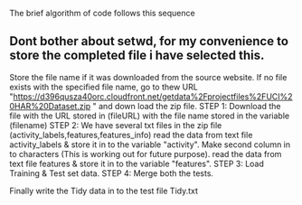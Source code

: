 The brief algorithm of code follows this sequence
## Dont bother about setwd, for my convenience to store the completed file i have selected this.
Store the file name if it was downloaded from the source website.
If no file exists with the specified file name, go to thew URL "https://d396qusza40orc.cloudfront.net/getdata%2Fprojectfiles%2FUCI%20HAR%20Dataset.zip "
and down load the zip file.
STEP 1: 
Download the file with the URL stored in (fileURL) with the file name stored in the variable (filename)
STEP 2: 
We have several txt files in the zip file (activity_labels,features,features_info)
read the data from text file activity_labels & store it in to the variable "activity".
Make second column in to characters (This is working out for future purpose).
read the data from text file features & store it in to the variable "features".
STEP 3:
Load Training & Test set data.
STEP 4:
Merge both the tests.

Finally write the Tidy data in to the test file Tidy.txt
